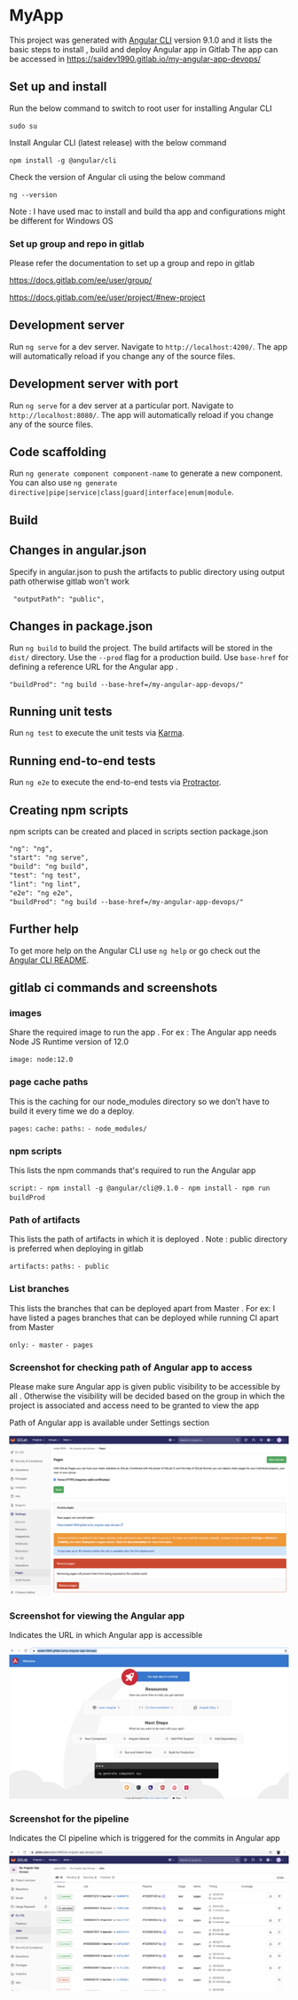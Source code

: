 # MyApp 

This project was generated with [Angular CLI](https://github.com/angular/angular-cli) version 9.1.0 and it lists the basic steps to install , build and deploy Angular app in Gitlab 
The app can be accessed in https://saidev1990.gitlab.io/my-angular-app-devops/

## Set up and install 

Run the below command to switch to root user for installing Angular CLI

`sudo su`

Install Angular CLI (latest release) with the below command 

`npm install -g @angular/cli`

Check the version of Angular cli using the below command 

`ng --version`

Note : I have used mac to install and build tha app and configurations might be different for Windows OS

### Set up group and repo in gitlab 

Please refer the documentation to set up a group and repo in gitlab

https://docs.gitlab.com/ee/user/group/

https://docs.gitlab.com/ee/user/project/#new-project


## Development server

Run `ng serve` for a dev server. Navigate to `http://localhost:4200/`. The app will automatically reload if you change any of the source files.

## Development server with port 

Run `ng serve` for a dev server at a particular port. Navigate to `http://localhost:8080/`. The app will automatically reload if you change any of the source files.

## Code scaffolding

Run `ng generate component component-name` to generate a new component. You can also use `ng generate directive|pipe|service|class|guard|interface|enum|module`.

## Build

## Changes in angular.json

Specify in angular.json to push the artifacts to public directory using output path otherwise gitlab won't work

 ` "outputPath": "public",` 

## Changes in package.json

Run `ng build` to build the project. The build artifacts will be stored in the `dist/` directory. Use the `--prod` flag for a production build.
Use `base-href` for defining a reference URL for the Angular app . 

`"buildProd": "ng build --base-href=/my-angular-app-devops/"`

## Running unit tests

Run `ng test` to execute the unit tests via [Karma](https://karma-runner.github.io).

## Running end-to-end tests

Run `ng e2e` to execute the end-to-end tests via [Protractor](http://www.protractortest.org/).

## Creating npm scripts 

npm scripts can be created and placed in scripts section package.json 

    "ng": "ng",
    "start": "ng serve",
    "build": "ng build",
    "test": "ng test",
    "lint": "ng lint",
    "e2e": "ng e2e",
    "buildProd": "ng build --base-href=/my-angular-app-devops/"

## Further help

To get more help on the Angular CLI use `ng help` or go check out the [Angular CLI README](https://github.com/angular/angular-cli/blob/master/README.md).

## gitlab ci commands and screenshots 

### images 

Share the required image to run the app . For ex : The Angular app needs Node JS Runtime version of 12.0 

`image: node:12.0`

### page cache paths 

This is the caching for our node_modules directory so we don’t have to build it every time we do a deploy.

`pages:`
  `cache:`
    `paths:`
      `- node_modules/`

### npm scripts 

This lists the npm commands that's required to run the Angular app 

  `script:`
    `- npm install -g @angular/cli@9.1.0`
    `- npm install`
    `- npm run buildProd`

### Path of artifacts 

This lists the path of artifacts in which it is deployed . Note : public directory is preferred when deploying in gitlab 

 `artifacts:`
    `paths:`
      `- public`

### List branches 

This lists the branches that can be deployed apart from Master . For ex: I have listed a pages branches that can be deployed while running CI apart from Master 

 `only:`
    `- master`
    `- pages`
    
    
### Screenshot for checking path of Angular app to access 

Please make sure Angular app is given public visibility to be accessible by all . Otherwise the visibility will be decided based on the group in which 
the project is associated and access need to be granted to view the app

Path of Angular app is available under Settings section

![](images/AccessAngularAppFromGitlab.png)


### Screenshot for viewing the Angular app

Indicates the URL in which Angular app is accessible 

![](images/ViewAngularApp.png)

    
### Screenshot for the pipeline 

Indicates the CI pipeline which is triggered for the commits in Angular app

![](images/GitlabCIpipeline.png)





